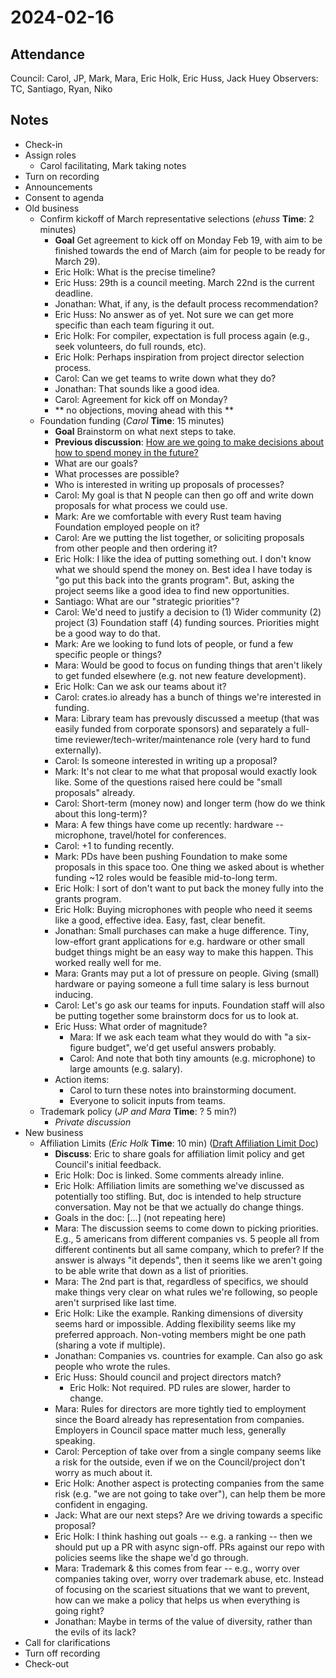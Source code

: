 # 2024-02-16

## Attendance

Council: Carol, JP, Mark, Mara, Eric Holk, Eric Huss, Jack Huey
Observers: TC, Santiago, Ryan, Niko

## Notes

- Check-in
- Assign roles
    - Carol facilitating, Mark taking notes
- Turn on recording
- Announcements
- Consent to agenda
- Old business
    - Confirm kickoff of March representative selections (*ehuss* **Time**: 2 minutes)
        - **Goal** Get agreement to kick off on Monday Feb 19, with aim to be finished towards the end of March (aim for people to be ready for March 29).
        - Eric Holk: What is the precise timeline?
        - Eric Huss: 29th is a council meeting. March 22nd is the current deadline.
        - Jonathan: What, if any, is the default process recommendation?
        - Eric Huss: No answer as of yet. Not sure we can get more specific than each team figuring it out.
        - Eric Holk: For compiler, expectation is full process again (e.g., seek volunteers, do full rounds, etc).
        - Eric Holk: Perhaps inspiration from project director selection process.
        - Carol: Can we get teams to write down what they do?
        - Jonathan: That sounds like a good idea.
        - Carol: Agreement for kick off on Monday?
        - ** no objections, moving ahead with this **
    - Foundation funding (*Carol* **Time**: 15 minutes)
        - **Goal** Brainstorm on what next steps to take.
        - **Previous discussion**: [How are we going to make decisions about how to spend money in the future?](https://github.com/rust-lang/leadership-council/issues/65)
        - What are our goals?
        - What processes are possible?
        - Who is interested in writing up proposals of processes?
        - Carol: My goal is that N people can then go off and write down proposals for what process we could use.
        - Mark: Are we comfortable with every Rust team having Foundation employed people on it?
        - Carol: Are we putting the list together, or soliciting proposals from other people and then ordering it?
        - Eric Holk: I like the idea of putting something out. I don't know what we should spend the money on. Best idea I have today is "go put this back into the grants program". But, asking the project seems like a good idea to find new opportunities.
        - Santiago: What are our "strategic priorities"?
        - Carol: We'd need to justify a decision to (1) Wider community (2) project (3) Foundation staff (4) funding sources. Priorities might be a good way to do that.
        - Mark: Are we looking to fund lots of people, or fund a few specific people or things?
        - Mara: Would be good to focus on funding things that aren't likely to get funded elsewhere (e.g. not new feature development).
        - Eric Holk: Can we ask our teams about it?
        - Carol: crates.io already has a bunch of things we're interested in funding.
        - Mara: Library team has prevously discussed a meetup (that was easily funded from corporate sponsors) and separately a full-time reviewer/tech-writer/maintenance role (very hard to fund externally).
        - Carol: Is someone interested in writing up a proposal?
        - Mark: It's not clear to me what that proposal would exactly look like. Some of the questions raised here could be "small proposals" already.
        - Carol: Short-term (money now) and longer term (how do we think about this long-term)?
        - Mara: A few things have come up recently: hardware -- microphone, travel/hotel for conferences.
        - Carol: +1 to funding recently.
        - Mark: PDs have been pushing Foundation to make some proposals in this space too. One thing we asked about is whether funding ~12 roles would be feasible mid-to-long term.
        - Eric Holk: I sort of don't want to put back the money fully into the grants program.
        - Eric Holk: Buying microphones with people who need it seems like a good, effective idea. Easy, fast, clear benefit.
        - Jonathan: Small purchases can make a huge difference. Tiny, low-effort grant applications for e.g. hardware or other small budget things might be an easy way to make this happen. This worked really well for me.
        - Mara: Grants may put a lot of pressure on people. Giving (small) hardware or paying someone a full time salary is less burnout inducing.
        - Carol: Let's go ask our teams for inputs. Foundation staff will also be putting together some brainstorm docs for us to look at.
        - Eric Huss: What order of magnitude?
            - Mara: If we ask each team what they would do with "a six-figure budget", we'd get useful answers probably.
            - Carol: And note that both tiny amounts (e.g. microphone) to large amounts (e.g. salary).
        - Action items:
            - Carol to turn these notes into brainstorming document.
            - Everyone to solicit inputs from teams.
    - Trademark policy (*JP and Mara* **Time**: ? 5 min?)
        - *Private discussion*
- New business
  - Affiliation Limits (*Eric Holk* **Time**: 10 min) ([Draft Affiliation Limit Doc](https://hackmd.io/WEgu8pafTxmY7n26O1AVOw))
    - **Discuss**: Eric to share goals for affiliation limit policy and get Council's initial feedback.
    - Eric Holk: Doc is linked. Some comments already inline.
    - Eric Holk: Affiliation limits are something we've discussed as potentially too stifling. But, doc is intended to help structure conversation. May not be that we actually do change things.
    - Goals in the doc: [...] (not repeating here)
    - Mara: The discussion seems to come down to picking priorities. E.g., 5 americans from different companies vs. 5 people all from different continents but all same company, which to prefer? If the answer is always "it depends", then it seems like we aren't going to be able write that down as a list of priorities.
    - Mara: The 2nd part is that, regardless of specifics, we should make things very clear on what rules we're following, so people aren't surprised like last time.
    - Eric Holk: Like the example. Ranking dimensions of diversity seems hard or impossible. Adding flexibility seems like my preferred approach. Non-voting members might be one path (sharing a vote if multiple).
    - Jonathan: Companies vs. countries for example. Can also go ask people who wrote the rules.
    - Eric Huss: Should council and project directors match?
        - Eric Holk: Not required. PD rules are slower, harder to change.
    - Mara: Rules for directors are more tightly tied to employment since the Board already has representation from companies. Employers in Council space matter much less, generally speaking.
    - Carol: Perception of take over from a single company seems like a risk for the outside, even if we on the Council/project don't worry as much about it.
    - Eric Holk: Another aspect is protecting companies from the same risk (e.g. "we are not going to take over"), can help them be more confident in engaging.
    - Jack: What are our next steps? Are we driving towards a specific proposal?
    - Eric Holk: I think hashing out goals -- e.g. a ranking -- then we should put up a PR with async sign-off. PRs against our repo with policies seems like the shape we'd go through.
    - Mara: Trademark & this comes from fear -- e.g., worry over companies taking over, worry over trademark abuse, etc. Instead of focusing on the scariest situations that we want to prevent, how can we make a policy that helps us when everything is going right?
    - Jonathan: Maybe in terms of the value of diversity, rather than the evils of its lack?
- Call for clarifications
- Turn off recording
- Check-out
